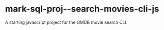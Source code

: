 # mark-sql-proj--search-movies-cli-js

A starting javascript project for the OMDB movie search CLI.
